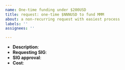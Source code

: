 ```yaml
---
name: One-time funding under $200USD
title: request: one-time $NNNUSD to fund MMM
about: a non-recurring request with easiest process
labels: ''
assignees: ''

---
```


<!--
Please fill out the items and provide supporting evidence for request
-->

- **Description**: 
- **Requesting SIG**:
- **SIG approval**: <!-- link to mailing list or github discussion -->
- **Cost**:
